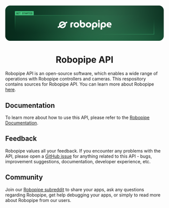 <p align="center">
    <img src="docs/.gitbook/assets/cover-text.png" />
    <h1 align="center">Robopipe API</h1>
</p>

Robopipe API is an open-source software, which enables a wide range of operations with Robopipe controllers and cameras. This respository contains sources for Robopipe API. You can learn more about Robopipe [here](https://robopipe.io).

## Documentation

To learn more about how to use this API, please refer to the [Robopipe Documentation](https://robopipe.gitbook.io/robopipe).

## Feedback

Robopipe values all your feedback. If you encounter any problems with the API, please open a [GitHub issue](https://github.com/robopipe/API/issues/new) for anything related to this API - bugs, improvement suggestions, documentation, developer experience, etc.

## Community

Join our [Robopipe subreddit](https://www.reddit.com/r/robopipe/) to share your apps, ask any questions regarding Robopipe, get help debugging your apps, or simply to read more about Robopipe from our users.
